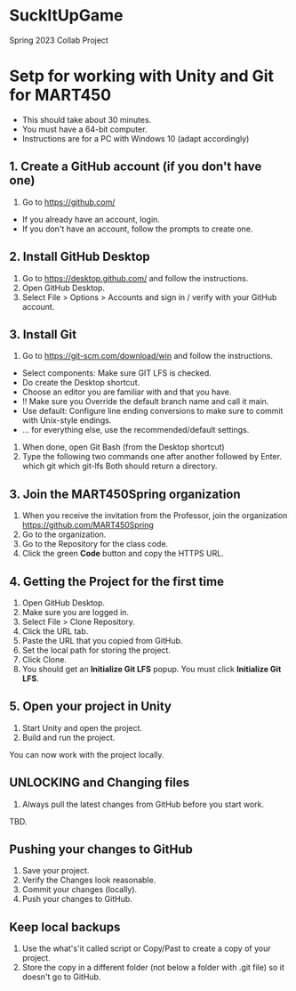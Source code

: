 # SuckItUpGame
Spring 2023 Collab Project



# Setp for working with Unity and Git for MART450

* This should take about 30 minutes.
* You must have a 64-bit computer.
* Instructions are for a PC with Windows 10 (adapt accordingly)

## 1. Create a GitHub account (if you don't have one)

1. Go to https://github.com/
* If you already have an account, login. 
* If you don't have an account, follow the prompts to create one. 

## 2. Install GitHub Desktop

1. Go to https://desktop.github.com/ and follow the instructions.
1. Open GitHub Desktop.
1. Select File > Options > Accounts and sign in / verify with your GitHub account.

## 3. Install Git 

1. Go to https://git-scm.com/download/win and follow the instructions.

* Select components: Make sure GIT LFS is checked.
* Do create the Desktop shortcut.
* Choose an editor you are familiar with and that you have.
* !! Make sure you Override the default branch name and call it main.
* Use default: Configure line ending conversions to make sure to commit with Unix-style endings.
* … for everything else, use the recommended/default settings.

1. When done, open Git Bash (from the Desktop shortcut)
1. Type the following two commands one after another followed by Enter. 
<tab> which git
<tab> which git-lfs
Both should return a directory.


## 3. Join the MART450Spring organization

1. When you receive the invitation from the Professor, join the organization 
   https://github.com/MART450Spring
2. Go to the organization. 
3. Go to the Repository for the class code. 
4. Click the green **Code** button and copy the HTTPS URL. 


## 4. Getting the Project for the first time

1. Open GitHub Desktop. 
1. Make sure you are logged in. 
1. Select File > Clone Repository.
1. Click the URL tab.
1. Paste the URL that you copied from GitHub.
1. Set the local path for storing the project.
1. Click Clone. 
1. You should get an **Initialize Git LFS** popup. You must click **Initialize Git LFS**. 

## 5. Open your project in Unity

1. Start Unity and open the project. 
2. Build and run the project.

You can now work with the project locally. 

## UNLOCKING and Changing files

1. Always pull the latest changes from GitHub before you start work. 

TBD.

## Pushing your changes to GitHub

1. Save your project.
1. Verify the Changes look reasonable. 
1. Commit your changes (locally).
1. Push your changes to GitHub.

## Keep local backups

1. Use the what's'it called script or Copy/Past to create a copy of your project. 
1. Store the copy in a different folder (not below a folder with .git file) so it doesn't go to GitHub. 


